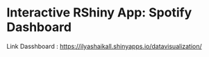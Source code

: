 # Interactive RShiny App: Spotify Dashboard

Link Dasshboard : https://ilyashaikall.shinyapps.io/datavisualization/
